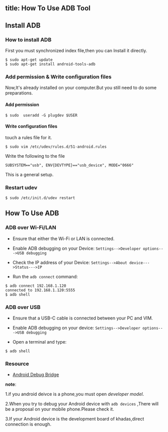 title: How To Use ADB Tool
---

## Install ADB

### How to install ADB

First you must synchronized index file,then you can Install it directly.

```shell
$ sudo apt-get update
$ sudo apt-get install android-tools-adb
```

### Add permission & Write configuration files

Now,It's already installed on your computer.But you still need to do some preparations.

#### Add permission

```shell
$ sudo  useradd -G plugdev $USER
```

#### Write configuration files

touch a rules file for it.

```shell
$ sudo vim /etc/udev/rules.d/51-android.rules
```

Write the following to the file

```shell
SUBSYSTEM=="usb", ENV{DEVTYPE}=="usb_device", MODE="0666"
```

This is a general setup.

### Restart udev

```shell
$ sudo /etc/init.d/udev restart
```

## How To Use ADB

### ADB over Wi-Fi/LAN

* Ensure that either the Wi-Fi or LAN is connected.

* Enable ADB debugging on your Device: `Settings-->Developer options--->USB debugging`

* Check the IP address of your Device: `Settings-->About device--->Status--->IP`

* Run the `adb connect` command:

```shell
$ adb connect 192.168.1.120
connected to 192.168.1.120:5555
$ adb shell
```

### ADB over USB

* Ensure that a USB-C cable is connected between your PC and VIM.

* Enable ADB debugging on your device: `Settings-->Developer options--->USB debugging`

* Open a terminal and type:

```shell
$ adb shell
```
### Resource

* [Android Debug Bridge](https://developer.android.com/studio/command-line/adb.html)

**note**:

1.if you android deivce is a phone,you must open *developer model*.

2.When you try to debug your Android device with  `adb devices` ,There will be a proposal on your mobile phone.Please check it. 

3.If your Android device is the development board of khadas,direct connection is enough.




